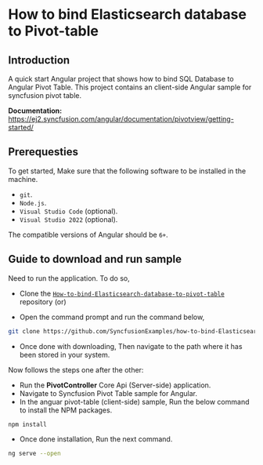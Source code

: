# How to bind Elasticsearch database to Pivot-table

## Introduction

A quick start Angular project that shows how to bind SQL Database to Angular Pivot Table. This project contains an client-side Angular sample for syncfusion pivot table.

**Documentation:** https://ej2.syncfusion.com/angular/documentation/pivotview/getting-started/

## Prerequesties

To get started, Make sure that the following software to be installed in the machine.

* `git`.
* `Node.js`.
* `Visual Studio Code` (optional).
* `Visual Studio 2022` (optional).

The compatible versions of Angular should be `6+`.

## Guide to download and run sample

Need to run the application. To do so,

* Clone the [`How-to-bind-Elasticsearch-database-to-pivot-table`](https://github.com/SyncfusionExamples/how-to-bind-Elasticsearch-database-to-pivot-table) repository (or)

* Open the command prompt and run the command below,

```sh
git clone https://github.com/SyncfusionExamples/how-to-bind-Elasticsearch-database-to-pivot-table.git
```

* Once done with downloading, Then navigate to the path where it has been stored in your system.

Now follows the steps one after the other:

* Run the **PivotController** Core Api (Server-side) application.
* Navigate to Syncfusion Pivot Table sample for Angular.
* In the anguar pivot-table (client-side) sample, Run the below command to install the NPM packages.
```sh
npm install
```
* Once done installation, Run the next command.
```sh
ng serve --open
```